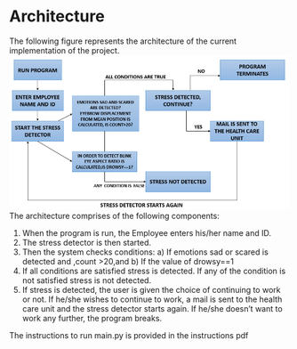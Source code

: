 # Architecture
The following figure represents the architecture of the current implementation of the project.
![Architecture](https://github.com/Sonali2824/MINI-PROJECTS/blob/master/STRESS%20DETECTOR/ARCHITECTURE.png?raw=true)
The architecture comprises of the following components:
1. When the program is run, the Employee enters his/her name and ID.
2. The stress detector is then started.
3. Then the system checks conditions:
a) If emotions sad or scared is detected and ,count >20,and
b) If the value of drowsy==1
4. If all conditions are satisfied stress is detected. If any of the condition is not satisfied
stress is not detected.
5. If stress is detected, the user is given the choice of continuing to work or not. If he/she
wishes to continue to work, a mail is sent to the health care unit and the stress detector
starts again. If he/she doesn’t want to work any further, the program breaks.

The instructions to run main.py is provided in the instructions pdf
